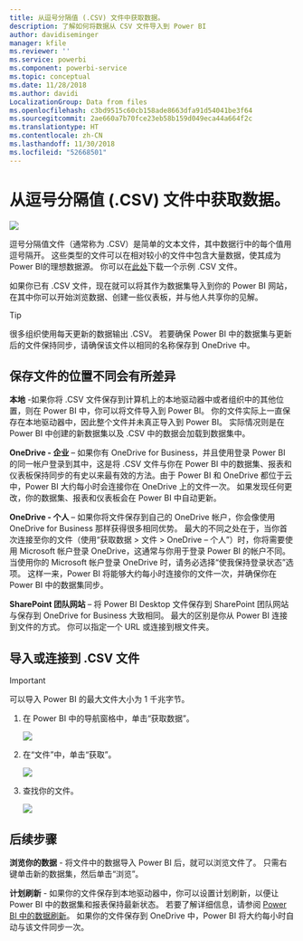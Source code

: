 ```yaml
---
title: 从逗号分隔值 (.CSV) 文件中获取数据。
description: 了解如何将数据从 CSV 文件导入到 Power BI
author: davidiseminger
manager: kfile
ms.reviewer: ''
ms.service: powerbi
ms.component: powerbi-service
ms.topic: conceptual
ms.date: 11/28/2018
ms.author: davidi
LocalizationGroup: Data from files
ms.openlocfilehash: c3bd9515c60cb158ade8663dfa91d54041be3f64
ms.sourcegitcommit: 2ae660a7b70fce23eb58b159d049eca44a664f2c
ms.translationtype: HT
ms.contentlocale: zh-CN
ms.lasthandoff: 11/30/2018
ms.locfileid: "52668501"
---
```

# <a name="get-data-from-comma-separated-value-csv-files"></a>从逗号分隔值 (.CSV) 文件中获取数据。
![](media/service-comma-separated-value-files/csv_icon.png)

逗号分隔值文件（通常称为 .CSV）是简单的文本文件，其中数据行中的每个值用逗号隔开。 这些类型的文件可以在相对较小的文件中包含大量数据，使其成为 Power BI的理想数据源。 你可以在[此处](http://go.microsoft.com/fwlink/?LinkID=619356)下载一个示例 .CSV 文件。

如果你已有 .CSV 文件，现在就可以将其作为数据集导入到你的 Power BI 网站，在其中你可以开始浏览数据、创建一些仪表板，并与他人共享你的见解。

>[!TIP]
>很多组织使用每天更新的数据输出 .CSV。 若要确保 Power BI 中的数据集与更新后的文件保持同步，请确保该文件以相同的名称保存到 OneDrive 中。

## <a name="where-your-file-is-saved-makes-a-difference"></a>保存文件的位置不同会有所差异
**本地** -如果你将 .CSV 文件保存到计算机上的本地驱动器中或者组织中的其他位置，则在 Power BI 中，你可以将文件导入到 Power BI。 你的文件实际上一直保存在本地驱动器中，因此整个文件并未真正导入到 Power BI。 实际情况则是在 Power BI 中创建的新数据集以及 .CSV 中的数据会加载到数据集中。

**OneDrive - 企业** – 如果你有 OneDrive for Business，并且使用登录 Power BI 的同一帐户登录到其中，这是将 .CSV 文件与你在 Power BI 中的数据集、报表和仪表板保持同步的有史以来最有效的方法。由于 Power BI 和 OneDrive 都位于云中，Power BI 大约每小时会连接你在 OneDrive 上的文件一次。 如果发现任何更改，你的数据集、报表和仪表板会在 Power BI 中自动更新。

**OneDrive - 个人** – 如果你将文件保存到自己的 OneDrive 帐户，你会像使用 OneDrive for Business 那样获得很多相同优势。 最大的不同之处在于，当你首次连接至你的文件（使用“获取数据 > 文件 > OneDrive – 个人”）时，你将需要使用 Microsoft 帐户登录 OneDrive，这通常与你用于登录 Power BI 的帐户不同。 当使用你的 Microsoft 帐户登录 OneDrive 时，请务必选择“使我保持登录状态”选项。 这样一来，Power BI 将能够大约每小时连接你的文件一次，并确保你在 Power BI 中的数据集同步。

**SharePoint 团队网站** – 将 Power BI Desktop 文件保存到 SharePoint 团队网站与保存到 OneDrive for Business 大致相同。 最大的区别是你从 Power BI 连接到文件的方式。 你可以指定一个 URL 或连接到根文件夹。

## <a name="import-or-connect-to-a-csv-file"></a>导入或连接到 .CSV 文件
>[!IMPORTANT]
>可以导入 Power BI 的最大文件大小为 1 千兆字节。

1. 在 Power BI 中的导航窗格中，单击“获取数据”。
   
   ![](media/service-comma-separated-value-files/csv_get_data_button.png)
2. 在“文件”中，单击“获取”。
   
   ![](media/service-comma-separated-value-files/csv_files_get.png)
3. 查找你的文件。
   
   ![](media/service-comma-separated-value-files/csv_find_your_file.png)

## <a name="next-steps"></a>后续步骤
**浏览你的数据** - 将文件中的数据导入 Power BI 后，就可以浏览文件了。 只需右键单击新的数据集，然后单击“浏览”。

**计划刷新** - 如果你的文件保存到本地驱动器中，你可以设置计划刷新，以便让 Power BI 中的数据集和报表保持最新状态。 若要了解详细信息，请参阅 [Power BI 中的数据刷新](refresh-data.md)。 如果你的文件保存到 OneDrive 中，Power BI 将大约每小时自动与该文件同步一次。

